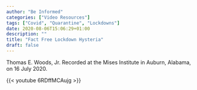 ```yaml
---
author: "Be Informed"
categories: ["Video Resources"]
tags: ["Covid", "Quarantine", "Lockdowns"]
date: 2020-08-06T15:06:29+01:00
description: ""
title: "Fact Free Lockdown Hysteria"
draft: false
---
```


Thomas E. Woods, Jr.
Recorded at the Mises Institute in Auburn, Alabama, on 16 July 2020.

{{< youtube 6RDffMCAujg >}}
